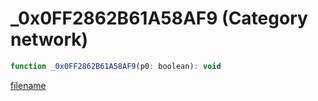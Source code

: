 # _0x0FF2862B61A58AF9 (Category network)

```js
function _0x0FF2862B61A58AF9(p0: boolean): void
```

[filename](_0x0FF2862B61A58AF9_m.md ':include')